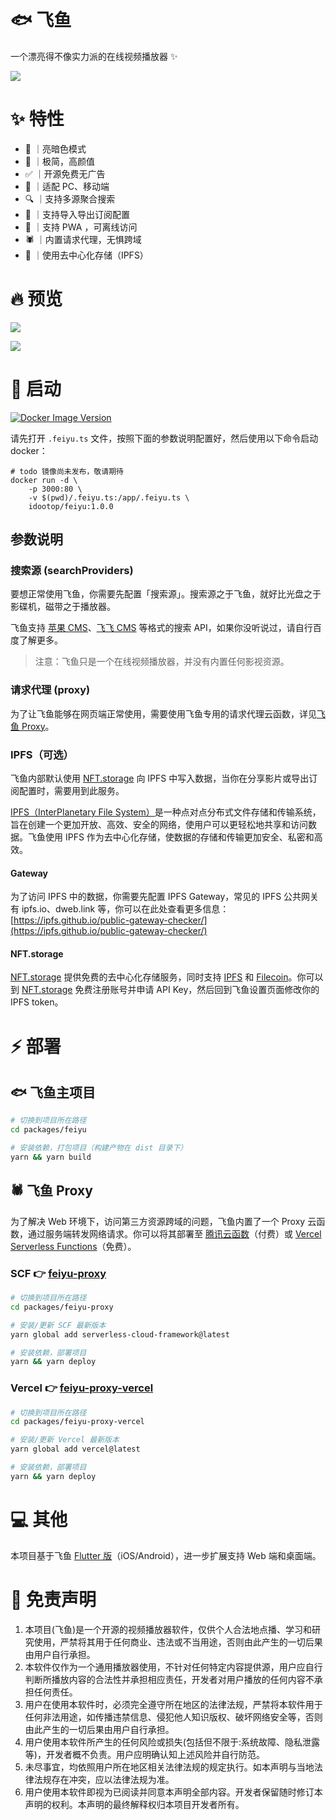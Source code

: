 # 🐟 飞鱼

一个漂亮得不像实力派的在线视频播放器 ✨

![](screenshots/home-preview.jpg)

# ✨ 特性

- 🌛 ｜亮暗色模式
- 💅 ｜极简，高颜值
- ✅ ｜开源免费无广告
- 📱 ｜适配 PC、移动端
- 🔍 ｜支持多源聚合搜索
- 📃 ｜支持导入导出订阅配置
- 📶 ｜支持 PWA ，可离线访问
- 🕷️ ｜内置请求代理，无惧跨域
- 💎 ｜使用去中心化存储（IPFS）

# 🔥 预览

![](screenshots/mobile-preview.jpg)

![](screenshots/play-preview.jpg)

# 🚀 启动

[![Docker Image Version](https://img.shields.io/docker/v/idootop/feiyu?color=%23086DCD&label=docker%20image)](https://hub.docker.com/r/idootop/feiyu)

请先打开 `.feiyu.ts` 文件，按照下面的参数说明配置好，然后使用以下命令启动 docker：

```shell
# todo 镜像尚未发布，敬请期待
docker run -d \
    -p 3000:80 \
    -v $(pwd)/.feiyu.ts:/app/.feiyu.ts \
    idootop/feiyu:1.0.0
```

## 参数说明

### 搜索源 (searchProviders)

要想正常使用飞鱼，你需要先配置「搜索源」。搜索源之于飞鱼，就好比光盘之于影碟机，磁带之于播放器。

飞鱼支持 [苹果 CMS](https://magicblack.github.io/)、[飞飞 CMS](https://www.feifeicms.org/) 等格式的搜索 API，如果你没听说过，请自行百度了解更多。

> 注意：飞鱼只是一个在线视频播放器，并没有内置任何影视资源。

### 请求代理 (proxy)

为了让飞鱼能够在网页端正常使用，需要使用飞鱼专用的请求代理云函数，详见[飞鱼 Proxy](#%EF%B8%8F-%E9%A3%9E%E9%B1%BC-proxy)。

### IPFS（可选）

飞鱼内部默认使用 [NFT.storage](https://nft.storage/) 向 IPFS 中写入数据，当你在分享影片或导出订阅配置时，需要用到此服务。

[IPFS（InterPlanetary File System）](https://ipfs.tech/)是一种点对点分布式文件存储和传输系统，旨在创建一个更加开放、高效、安全的网络，使用户可以更轻松地共享和访问数据。飞鱼使用 IPFS 作为去中心化存储，使数据的存储和传输更加安全、私密和高效。

#### Gateway

为了访问 IPFS 中的数据，你需要先配置 IPFS Gateway，常见的 IPFS 公共网关有 ipfs.io、dweb.link 等，你可以在此处查看更多信息：[https://ipfs.github.io/public-gateway-checker/](https://ipfs.github.io/public-gateway-checker/)

#### NFT.storage

[NFT.storage](https://nft.storage/) 提供免费的去中心化存储服务，同时支持 [IPFS](https://ipfs.tech/) 和 [Filecoin](https://filecoin.io/)。你可以到 [NFT.storage](https://nft.storage/) 免费注册账号并申请 API Key，然后回到飞鱼设置页面修改你的 IPFS token。

# ⚡️ 部署

## 🐟 飞鱼主项目

```bash
# 切换到项目所在路径
cd packages/feiyu

# 安装依赖，打包项目（构建产物在 dist 目录下）
yarn && yarn build
```

## 🕷️ 飞鱼 Proxy

为了解决 Web 环境下，访问第三方资源跨域的问题，飞鱼内置了一个 Proxy 云函数，通过服务端转发网络请求。你可以将其部署至 [腾讯云函数](https://cloud.tencent.com/product/scf)（付费）或 [Vercel Serverless Functions](https://vercel.com/docs/concepts/functions/serverless-functions/quickstart)（免费）。

### SCF 👉 [feiyu-proxy](packages/feiyu-proxy)

```bash
# 切换到项目所在路径
cd packages/feiyu-proxy

# 安装/更新 SCF 最新版本
yarn global add serverless-cloud-framework@latest

# 安装依赖，部署项目
yarn && yarn deploy
```

### Vercel 👉 [feiyu-proxy-vercel](packages/feiyu-proxy-vercel)

```bash
# 切换到项目所在路径
cd packages/feiyu-proxy-vercel

# 安装/更新 Vercel 最新版本
yarn global add vercel@latest

# 安装依赖，部署项目
yarn && yarn deploy
```

# 💻 其他

本项目基于飞鱼 [Flutter 版](https://github.com/idootop/feiyu_flutter)（iOS/Android），进一步扩展支持 Web 端和桌面端。

# 🚨 免责声明

1. 本项目(飞鱼)是一个开源的视频播放器软件，仅供个人合法地点播、学习和研究使用，严禁将其用于任何商业、违法或不当用途，否则由此产生的一切后果由用户自行承担。
2. 本软件仅作为一个通用播放器使用，不针对任何特定内容提供源，用户应自行判断所播放内容的合法性并承担相应责任，开发者对用户播放的任何内容不承担任何责任。
3. 用户在使用本软件时，必须完全遵守所在地区的法律法规，严禁将本软件用于任何非法用途，如传播违禁信息、侵犯他人知识版权、破坏网络安全等，否则由此产生的一切后果由用户自行承担。
4. 用户使用本软件所产生的任何风险或损失(包括但不限于:系统故障、隐私泄露等)，开发者概不负责。用户应明确认知上述风险并自行防范。
5. 未尽事宜，均依照用户所在地区相关法律法规的规定执行。如本声明与当地法律法规存在冲突，应以法律法规为准。
6. 用户使用本软件即视为已阅读并同意本声明全部内容。开发者保留随时修订本声明的权利。本声明的最终解释权归本项目开发者所有。
